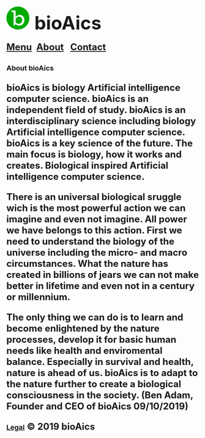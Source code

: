 # <a href="https://bioaics.github.io"><img width="60px" src="/bioAics.svg" /></a> &nbsp;<strong><font size="7">bioAics</font></strong>
<strong><font size="5"><a href="https://bioaics.github.io/menu">Menu</a></font></strong>&nbsp;&nbsp;&nbsp;<strong><font size="5"><a href="https://bioaics.github.io/about">About</a>&nbsp;&nbsp;&nbsp;<strong><font size="5"><a href="https://bioaics.github.io/contact">Contact</a></font></strong>
<p><strong><font size="4">About bioAics</font></strong></p>
<p>bioAics is biology Artificial intelligence computer science. bioAics is an independent field of study. bioAics is an interdisciplinary science including biology Artificial intelligence computer science. bioAics is a key science of the future. The main focus is biology, how it works and creates. Biological inspired Artificial intelligence computer science.</p>
<p>There is an universal biological sruggle wich is the most powerful action we can imagine and even not imagine. All power we have belongs to this action. First we need to understand the biology of the universe including the micro- and macro circumstances. What the nature has created in billions of jears we can not make better in lifetime and even not in a century or millennium.</p>
<p>The only thing we can do is to learn and become enlightened by the nature processes, develop it for basic human needs like health and enviromental balance. Especially in survival and health, nature is ahead of us. bioAics is to adapt to the nature further to create a biological consciousness in the society. (Ben Adam, Founder and CEO of bioAics 09/10/2019)</p>
<strong><font size="4"><a href="https://bioaics.github.io/legal">Legal</a></font></strong> © 2019 bioAics
